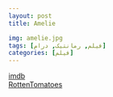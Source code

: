 ```yaml
---
layout: post
title: Amelie

img: amelie.jpg
tags: [فیلم, رمانتیک, درام]
categories: [فیلم]
---
```


[imdb](https://www.imdb.com/title/tt0211915)  
[RottenTomatoes](https://www.rottentomatoes.com/m/amelie)
